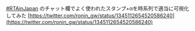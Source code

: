 [#RTAinJapan](https://rtain.jp/) のチャット欄でよく使われたスタンプ+αを時系列で適当に可視化してみた
[https://twitter.com/ronin_gw/status/1345112654520586240](https://twitter.com/ronin_gw/status/1345112654520586240)
